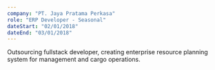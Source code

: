 ```yaml
---
company: "PT. Jaya Pratama Perkasa"
role: "ERP Developer - Seasonal"
dateStart: "02/01/2018"
dateEnd: "03/01/2018"
---
```


Outsourcing fullstack developer, creating enterprise resource planning system for management and cargo operations.
